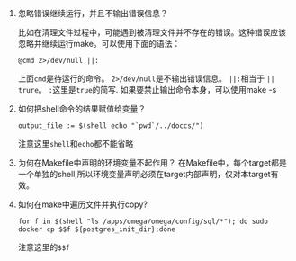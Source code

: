 1. 忽略错误继续运行，并且不输出错误信息？

    比如在清理文件过程中，可能遇到被清理文件并不存在的错误。这种错误应该忽略并继续运行make。可以使用下面的语法：

    ```
    @cmd 2>/dev/null ||:
    ```
    上面`cmd`是待运行的命令。 `2>/dev/null`是不输出错误信息。 `||:`相当于 `|| trure`。 `:`这里是`true`的简写.
    如果要禁止输出命令本身，可以使用make -s

2. 如何把shell命令的结果赋值给变量？

    ```
    output_file := $(shell echo "`pwd`/../doccs/")
    ```
    注意这里`shell`和`echo`都不能省略

3. 为何在Makefile中声明的环境变量不起作用？
    在Makefile中，每个target都是一个单独的shell,所以环境变量声明必须在target内部声明，仅对本target有效。

4. 如何在make中遍历文件并执行copy?
    ```
    for f in $(shell "ls /apps/omega/omega/config/sql/*"); do sudo docker cp $$f ${postgres_init_dir};done
    ```
    注意这里的`$$f`